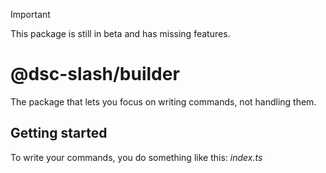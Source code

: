 > [!IMPORTANT]
> This package is still in beta and has missing features.

# @dsc-slash/builder
The package that lets you focus on writing commands, not handling them.

## Getting started
To write your commands, you do something like this:
*index.ts*
```ts

```